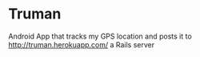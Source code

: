 Truman
=======

Android App that tracks my GPS location and posts it to http://truman.herokuapp.com/ a Rails server